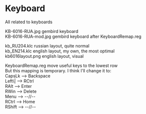 # Keyboard
All related to keyboards  

KB-6016-RUA.jpg     gembird keyboard  
KB-6016-RUA-mod.jpg gembird keyboard after KeyboardRemap.reg  

kb_RU204.klc        russian layout, quite normal  
kb_EN214.klc        english layout, my own, the most optimal  
kb6016layout.png    english layout, visual  

KeyboardRemap.reg   move useful keys to the lowest row  
But this mapping is temporary. I think I'll change it to:  
CapsLk --> Backspace  
Left\\| --> RCtrl  
RAlt   --> Enter  
RWin   --> Delete  
Menu   --> --//--  
RCtrl  --> Home  
RShift --> --//--  
